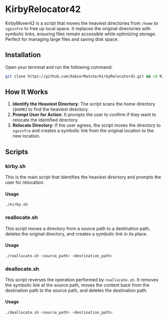 # KirbyRelocator42

KirbyMover42 is a script that moves the heaviest directories from `/home` to `sgoinfre` to free up local space. It replaces the original directories with symbolic links, ensuring files remain accessible while optimizing storage. Perfect for managing large files and saving disk space.

## Installation

Open your terminal and run the following command:

```bash
git clone https://github.com/XabierMatute/KirbyRelocator42.git && cd KirbyRelocator42 && chmod +x installer.sh; /bin/sh installer.sh; kirby42
```

## How It Works

1. **Identify the Heaviest Directory**: The script scans the home directory (`$HOME`) to find the heaviest directory.
2. **Prompt User for Action**: It prompts the user to confirm if they want to relocate the identified directory.
3. **Relocate Directory**: If the user agrees, the script moves the directory to `sgoinfre` and creates a symbolic link from the original location to the new location.

## Scripts

### kirby.sh

This is the main script that identifies the heaviest directory and prompts the user for relocation.

#### Usage

```bash
./kirby.sh
```

### reallocate.sh

This script moves a directory from a source path to a destination path, deletes the original directory, and creates a symbolic link in its place.

#### Usage

```bash
./reallocate.sh <source_path> <destination_path>
```

### deallocate.sh

This script reverses the operation performed by `reallocate.sh`. It removes the symbolic link at the source path, moves the content back from the destination path to the source path, and deletes the destination path.

#### Usage

```bash
./deallocate.sh <source_path> <destination_path>
```